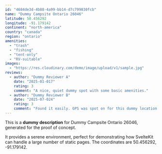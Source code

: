 ```yaml
---
id: "4684de3d-4b88-4a99-bb14-d7c799830fcb"
name: "Dummy Campsite Ontario 26046"
latitude: 50.456292
longitude: -91.179142
continent: "north-america"
country: "canada"
region: "ontario"
amenities:
  - "trash"
  - "fishing"
  - "tent-only"
  - "RV-suitable"
images:
  - "https://res.cloudinary.com/demo/image/upload/v1/sample.jpg"
reviews:
  - author: "Dummy Reviewer A"
    date: "2025-01-017"
    rating: 3
    comment: "A nice, quiet dummy spot with some basic amenities."
  - author: "Dummy Reviewer B"
    date: "2025-07-024"
    rating: 3
    comment: "Found it easily. GPS was spot on for this dummy location."
---
```


This is a **dummy description** for Dummy Campsite Ontario 26046, generated for the proof of concept.

It provides a serene environment, perfect for demonstrating how SvelteKit can handle a large number of static pages. The coordinates are 50.456292, -91.179142.
